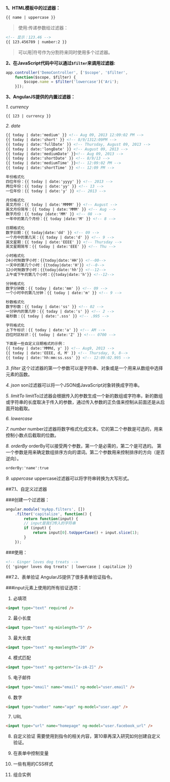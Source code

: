 **1、HTML模板中的过滤器：**
```html
{{ name | uppercase }}
```

> 使用:传递参数给过滤器：
```html
<!-- 显示：123.46 -->
{{ 123.456789 | number:2 }}
```

> 可以用|符号作为分割符来同时使用多个过滤器。

**2、在JavaScript代码中可以通过`$filter`来调用过滤器:**
```javascript
app.controller('DemoController', ['$scope', '$filter',
	function($scope, $filter) {
		$scope.name = $filter('lowercase')('Ari');
	}]);
```

**3、AngularJS提供的内置过滤器：**

*1. currency*
```html
{{ 123 | currency }}
```

*2. date*
```html
{{ today | date:'medium' }} <!-- Aug 09, 2013 12:09:02 PM -->
{{ today | date:'short' }} <!-- 8/9/1312:09PM -->
{{ today | date:'fullDate' }} <!-- Thursday, August 09, 2013 -->
{{ today | date:'longDate' }} <!-- August 09, 2013 -->
{{ today | date:'mediumDate' }}<!-- Aug 09, 2013 -->
{{ today | date:'shortDate' }} <!-- 8/9/13 -->
{{ today | date:'mediumTime' }}<!-- 12:09:02 PM -->
{{ today | date:'shortTime' }} <!-- 12:09 PM -->

年份格式化
四位年份：{{ today | date:'yyyy' }} <!-- 2013 -->
两位年份：{{ today | date:'yy' }} <!-- 13 -->
一位年份：{{ today | date:'y' }} <!-- 2013 -->

月份格式化
英文月份：{{ today | date:'MMMM' }} <!-- August -->
英文月份简写：{{ today | date:'MMM' }} <!-- Aug -->
数字月份：{{ today |date:'MM' }} <!-- 08 -->
一年中的第几个月份：{{ today |date:'M' }} <!-- 8 -->

日期格式化
数字日期：{{ today|date:'dd' }} <!-- 09 -->
一个月中的第几天：{{ today | date:'d' }} <!-- 9 -->
英文星期：{{ today | date:'EEEE' }} <!-- Thursday -->
英文星期简写：{{ today | date:'EEE' }} <!-- Thu -->

小时格式化
24小时制数字小时：{{today|date:'HH'}} <!--00-->
一天中的第几个小时：{{today|date:'H'}} <!--0-->
12小时制数字小时：{{today|date:'hh'}} <!--12-->
上午或下午的第几个小时：{{today|date:'h'}} <!--12-->

分钟格式化
数字分钟数：{{ today | date:'mm' }} <!-- 09 -->
一个小时中的第几分钟：{{ today | date:'m' }} <!-- 9 -->

秒数格式化
数字秒数：{{ today | date:'ss' }} <!-- 02 -->
一分钟内的第几秒：{{ today | date:'s' }} <!-- 2 -->
毫秒数：{{ today | date:'.sss' }} <!-- .995 -->

字符格式化
上下午标识：{{ today | date:'a' }} <!-- AM -->
四位时区标识：{{ today | date:'Z' }} <!--- 0700 -->

下面是一些自定义日期格式的示例：
{{ today | date:'MMMd, y' }} <!-- Aug9, 2013 -->
{{ today | date:'EEEE, d, M' }} <!-- Thursday, 9, 8-->
{{ today | date:'hh:mm:ss.sss' }} <!-- 12:09:02.995 -->
```

*3. filter*
这个过滤器的第一个参数可以是字符串、对象或是一个用来从数组中选择元素的函数。

*4. json*
son过滤器可以将一个JSON或JavaScript对象转换成字符串。

*5. limitTo*
limitTo过滤器会根据传入的参数生成一个新的数组或字符串，新的数组或字符串的长度取决于传入的参数，通过传入参数的正负值来控制从前面还是从后面开始截取。

*6. lowercase*

*7. number*
number过滤器将数字格式化成文本。它的第二个参数是可选的，用来控制小数点后截取的位数。

*8. orderBy*
orderBy可以接受两个参数，第一个是必需的，第二个是可选的。
第一个参数是用来确定数组排序方向的谓词。第二个参数用来控制排序的方向（是否逆向）。
```html
orderBy:'name':true
```

*9. uppercase*
uppercase过滤器可以将字符串转换为大写形式。

##7.1、自定义过滤器

###创建一个过滤器：
```javascript
angular.module('myApp.filters', [])
	.filter('capitalize', function() {
		return function(input) {
		// input是我们传入的字符串
		if (input) {
			return input[0].toUpperCase() + input.slice(1);
		}
	});
```

###使用：
```html
<!-- Ginger loves dog treats -->
{{ 'ginger loves dog treats' | lowercase | capitalize }}
```

##7.2、表单验证
AngularJS提供了很多表单验证指令。

###input元素上使用的所有验证选项：

1. 必填项
```html
<input type="text" required />
```

2. 最小长度
```html
<input type="text" ng-minlength="5" />
```

3. 最大长度
```html
<input type="text" ng-maxlength="20" />
```

4. 模式匹配
```html
<input type="text" ng-pattern="[a-zA-Z]" />
```

5. 电子邮件
```html
<input type="email" name="email" ng-model="user.email" />
```

6. 数字
```html
<input type="number" name="age" ng-model="user.age" />
```

7. URL
```html
<input type="url" name="homepage" ng-model="user.facebook_url" />
```

8. 自定义验证
需要使用到指令的相关内容，第10章再深入研究如何创建自定义验证。

9. 在表单中控制变量


10. 一些有用的CSS样式

11. 组合实例
















